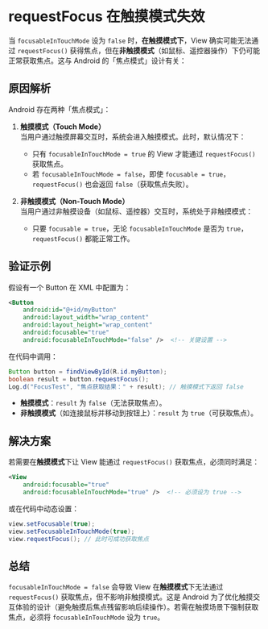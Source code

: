 # requestFocus 在触摸模式失效

当 `focusableInTouchMode` 设为 `false` 时，**在触摸模式下**，View 确实可能无法通过 `requestFocus()` 获得焦点，但在**非触摸模式**（如鼠标、遥控器操作）下仍可能正常获取焦点。这与 Android 的「焦点模式」设计有关：

## 原因解析

Android 存在两种「焦点模式」：

1. **触摸模式（Touch Mode）**  
   当用户通过触摸屏幕交互时，系统会进入触摸模式。此时，默认情况下：
   - 只有 `focusableInTouchMode = true` 的 View 才能通过 `requestFocus()` 获取焦点。
   - 若 `focusableInTouchMode = false`，即使 `focusable = true`，`requestFocus()` 也会返回 `false`（获取焦点失败）。

2. **非触摸模式（Non-Touch Mode）**  
   当用户通过非触摸设备（如鼠标、遥控器）交互时，系统处于非触摸模式：
   - 只要 `focusable = true`，无论 `focusableInTouchMode` 是否为 `true`，`requestFocus()` 都能正常工作。

## 验证示例

假设有一个 Button 在 XML 中配置为：

```xml
<Button
    android:id="@+id/myButton"
    android:layout_width="wrap_content"
    android:layout_height="wrap_content"
    android:focusable="true"
    android:focusableInTouchMode="false" />  <!-- 关键设置 -->
```

在代码中调用：

```java
Button button = findViewById(R.id.myButton);
boolean result = button.requestFocus();
Log.d("FocusTest", "焦点获取结果：" + result); // 触摸模式下返回 false
```

- **触摸模式**：`result` 为 `false`（无法获取焦点）。
- **非触摸模式**（如连接鼠标并移动到按钮上）：`result` 为 `true`（可获取焦点）。

## 解决方案

若需要在**触摸模式**下让 View 能通过 `requestFocus()` 获取焦点，必须同时满足：

```xml
<View
    android:focusable="true"
    android:focusableInTouchMode="true" />  <!-- 必须设为 true -->
```

或在代码中动态设置：

```java
view.setFocusable(true);
view.setFocusableInTouchMode(true);
view.requestFocus(); // 此时可成功获取焦点
```

## 总结

`focusableInTouchMode = false` 会导致 View 在**触摸模式**下无法通过 `requestFocus()` 获取焦点，但不影响非触摸模式。这是 Android 为了优化触摸交互体验的设计（避免触摸后焦点残留影响后续操作）。若需在触摸场景下强制获取焦点，必须将 `focusableInTouchMode` 设为 `true`。

